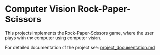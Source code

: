 # Computer Vision Rock-Paper-Scissors

This projects implements the Rock-Paper-Scissors game, where the user plays with the computer using computer vision.

For detailed documentation of the project see: [project_documentation.md](https://github.com/tuttonluke/Computer_Vision_Rock_Paper_Scissors/blob/main/project_documentation.md)
